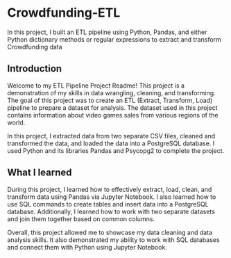 # Crowdfunding-ETL
In this project, I built an ETL pipeline using Python, Pandas, and either Python dictionary methods or regular expressions to extract and transform Crowdfunding data


## Introduction

Welcome to my ETL Pipeline Project Readme! This project is a demonstration of my skills in data wrangling, cleaning, and transforming. The goal of this project was to create an ETL (Extract, Transform, Load) pipeline to prepare a dataset for analysis. The dataset used in this project contains information about video games sales from various regions of the world.

In this project, I extracted data from two separate CSV files, cleaned and transformed the data, and loaded the data into a PostgreSQL database. I used Python and its libraries Pandas and Psycopg2 to complete the project.

## What I learned

During this project, I learned how to effectively extract, load, clean, and transform data using Pandas via Jupyter Notebook. I also learned how to use SQL commands to create tables and insert data into a PostgreSQL database. Additionally, I learned how to work with two separate datasets and join them together based on common columns.

Overall, this project allowed me to showcase my data cleaning and data analysis skills. It also demonstrated my ability to work with SQL databases and connect them with Python using Jupyter Notebook.
